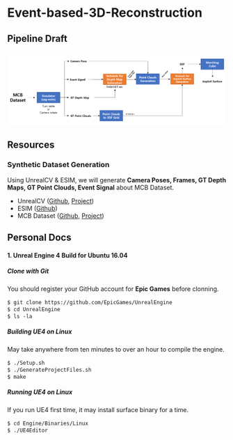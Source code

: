# Event-based-3D-Reconstruction

## Pipeline Draft
![pipeline](imgs/pipeline.png)
## Resources

### Synthetic Dataset Generation
Using UnrealCV & ESIM, we will generate **Camera Poses, Frames, GT Depth Maps, GT Point Clouds, Event Signal** about MCB Dataset.

- UnrealCV ([Github](https://github.com/unrealcv/unrealcv), [Project](https://unrealcv.org/))
- ESIM ([Github](https://github.com/uzh-rpg/rpg_esim#esim-an-open-event-camera-simulator))
- MCB Dataset ([Github](https://github.com/stnoah1/mcb), [Project](https://mechanical-components.herokuapp.com/))

## Personal Docs
#### 1. Unreal Engine 4 Build for Ubuntu 16.04
##### Clone with Git
You should register your GitHub account for **Epic Games** before clonning.
```
$ git clone https://github.com/EpicGames/UnrealEngine
$ cd UnrealEngine
$ ls -la
```
##### Building UE4 on Linux
May take anywhere from ten minutes to over an hour to compile the engine.
```
$ ./Setup.sh
$ ./GenerateProjectFiles.sh
$ make
```
##### Running UE4 on Linux
If you run UE4 first time, it may install surface binary for a time.
```
$ cd Engine/Binaries/Linux
$ ./UE4Editor
```
